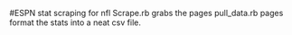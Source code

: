 #ESPN stat scraping for nfl
Scrape.rb grabs the pages
pull_data.rb pages format the stats into a neat csv file. 